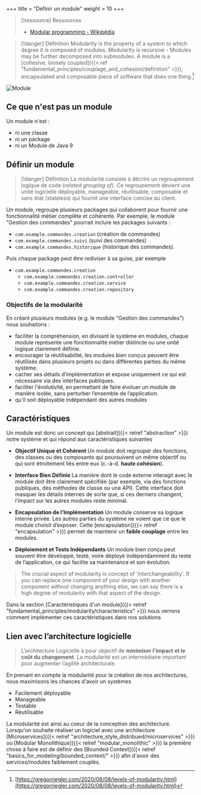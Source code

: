 +++
title = "Définir un module"
weight = 10
+++

> [!ressource] Ressources
> - [Modular programming - Wikipédia](https://en.wikipedia.org/wiki/Modular_programming)



> [!danger] Définition
>  Modularity is the property of a system to which degree it is composed of modules. Modularity is recursive - Modules may be further decomposed into submodules. A module is a [cohesive, loosely coupled]({{< ref "fundamental_principles/couplage_and_cohesion/definition" >}}), encapsulated and composable piece of software that does one thing.[^1]
>  
>  [^1]:
>      [https://gregorriegler.com/2020/08/08/levels-of-modularity.html](https://gregorriegler.com/2020/08/08/levels-of-modularity.html)

![Module](fundamental_principles/modularity/images/module.png)

## Ce que n'est pas un module
Un module n'est :
- ni une classe
- ni un package
- ni un Module de Java 9

## Définir un module

> [!danger] Définition
>  La modularité consiste à décrire un regroupement logique de code (_related grouping of_). Ce regroupement devient une unité logicielle déployable, manageable, réutilisable, composable et sans état (stateless) qui fournit une interface concise au client.

Un module, regroupe plusieurs packages qui collaborent pour fournir une fonctionnalité métier complète et cohérente. Par exemple, le module "Gestion des commandes" pourrait inclure les packages suivants :
- `com.example.commandes.creation` (création de commandes)
- `com.example.commandes.suivi` (suivi des commandes)
- `com.example.commandes.historique` (historique des commandes).

Puis chaque package peut être rediviser à sa guise, par exemple
- `com.example.commandes.creation`
  - `com.example.commandes.creation.controller`
  - `com.example.commandes.creation.service`
  - `com.example.commandes.creation.repository`

### Objectifs de la modularité
En créant plusieurs modules (e.g. le module "Gestion des commandes") nous souhaitons :
- faciliter la compréhension, en divisant le système en modules, chaque module représente une fonctionnalité métier distincte ou une unité logique clairement définie.
- encourager la réutilisabilité, les modules bien conçus peuvent être réutilisés dans plusieurs projets ou dans différentes parties du même système.
- cacher ses détails d’implémentation et expose uniquement ce qui est nécessaire via des interfaces publiques.
- faciliter l'évolutivité, en permettant de faire évoluer un module de manière isolée, sans perturber l’ensemble de l’application.
- qu'il soit déployable indépendant des autres modules


## Caractéristiques
Un module est donc un concept qui [abstrait]({{< relref "abstraction" >}}) notre système et qui répond aux caractéristiques suivantes 
- **Objectif Unique et Cohérent**
  Un module doit regrouper des fonctions, des classes ou des composants qui poursuivent un même objectif ou qui sont étroitement liés entre eux (c.-à-d. **haute cohésion**).

- **Interface Bien Définie**
  La manière dont le code externe interagit avec le module doit être clairement spécifiée (par exemple, via des fonctions publiques, des méthodes de classe ou une API). Cette interface doit masquer les détails internes de sorte que, si ces derniers changent, l’impact sur les autres modules reste minimal.

- **Encapsulation de l’Implémentation**
  Un module conserve sa logique interne privée. Les autres parties du système ne voient que ce que le module choisit d’exposer. Cette [encapsulation]({{< relref "encapsulation" >}}) permet de maintenir un **faible couplage** entre les modules.

- **Déploiement et Tests Indépendants**
  Un module bien conçu peut souvent être développé, testé, voire déployé indépendamment du reste de l’application, ce qui facilite sa maintenance et son évolution.


> The crucial aspect of modularity is concept of 'interchangeability'. If you can replace one component of your design with another component without changing anything else, we can say there is a high degree of modularity with that aspect of the design.

Dans la section [Caractéristiques d'un module]({{< relref "fundamental_principles/modularity/characteristics" >}}) nous verrons comment implémenter ces caractéristiques dans nos solutions


## Lien avec l’architecture logicielle
> L’architecture Logicielle à pour objectif de **minimiser l’impact et le coût du changement**. La modularité est un intermédiaire important pour augmenter l’agilité architecturale.

En prenant en compte la modularité pour la création de nos architectures, nous maximisons les chances d'avoir un systèmes 
- Facilement déployable
- Manageable
- Testable
- Réutilisable

La modularité est ainsi au coeur de la conception des architecture. Lorsqu'on souhaite réaliser un logiciel avec une architecture [Microservices]({{< relref "architecture_style_distribued/microservices" >}}) ou [Modular Monolithique]({{< relref "modular_monolithic" >}}) la première chose à faire est de définir des [Bounded Context]({{< relref "basics_for_modeling/bounded_context/" >}}) afin d'avoir des services/modules faiblement couplés.

[^1]: (https://www.kamilgrzybek.com/blog/posts/modular-monolith-primer)
